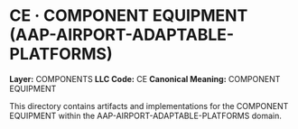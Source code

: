 # CE · COMPONENT EQUIPMENT (AAP-AIRPORT-ADAPTABLE-PLATFORMS)

**Layer:** COMPONENTS
**LLC Code:** CE
**Canonical Meaning:** COMPONENT EQUIPMENT

This directory contains artifacts and implementations for the COMPONENT EQUIPMENT within the AAP-AIRPORT-ADAPTABLE-PLATFORMS domain.
